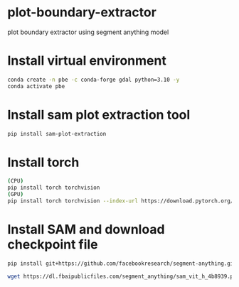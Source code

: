 # plot-boundary-extractor
plot boundary extractor using segment anything model


# Install virtual environment
```bash
conda create -n pbe -c conda-forge gdal python=3.10 -y
conda activate pbe
```

# Install sam plot extraction tool
```bash
pip install sam-plot-extraction
```

# Install torch
```bash
(CPU)
pip install torch torchvision
(GPU)
pip install torch torchvision --index-url https://download.pytorch.org/whl/cu118
```

# Install SAM and download checkpoint file
```bash
pip install git+https://github.com/facebookresearch/segment-anything.git

wget https://dl.fbaipublicfiles.com/segment_anything/sam_vit_h_4b8939.pth
```